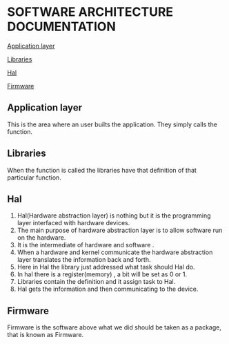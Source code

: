 # SOFTWARE ARCHITECTURE DOCUMENTATION
[Application layer](#Application-layer)

[Libraries](#libraries)

[Hal](#Hal)

[Firmware](#Firmware)


## Application layer
This is the area where an user builts the application. They simply calls the function.


## Libraries
When the function is called the libraries have that definition of that particular function.

## Hal
1. Hal(Hardware abstraction layer) is nothing but it is the programming layer interfaced with hardware devices.
2. The main purpose of hardware abstraction layer is to allow software run on the hardware. 
3. It is the intermediate of hardware and software . 
4. When a hardware and kernel communicate the hardware abstraction layer translates the information back and forth. 
5. Here in Hal the library just addressed what task should Hal do. 
6. In hal there is a register(memory) , a bit will be set as 0 or 1.
7.  Libraries contain the definition and it assign task to Hal. 
8. Hal gets the information and then communicating to the device.

## Firmware
Firmware is the software above what we did should be taken as a package, that is known as Firmware.






